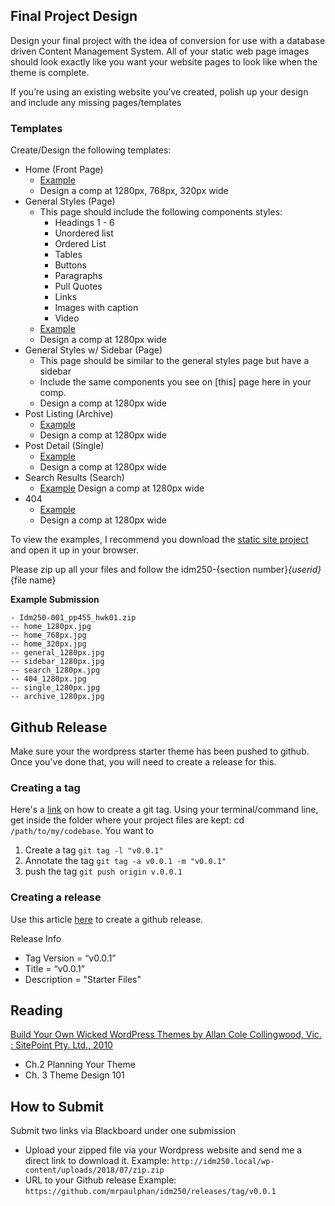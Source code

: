 ## Final Project Design

Design your final project with the idea of conversion for use with a database driven Content Management System. All of your static web page images should look exactly like you want your website pages to look like when the theme is complete.

If you’re using an existing website you’ve created, polish up your design and include any missing pages/templates


### Templates
Create/Design the following templates:
- Home (Front Page)
    - [Example](https://github.com/mrpaulphan/idm250/blob/master/static_site/index.html)
    - Design a comp at 1280px, 768px, 320px  wide
- General Styles (Page)
    - This page should include the following components styles:
        - Headings 1 - 6
        - Unordered list
        - Ordered List
        - Tables
        - Buttons
        - Paragraphs
        - Pull Quotes
        - Links
        - Images with caption 
        - Video
    - [Example](https://github.com/mrpaulphan/idm250/blob/master/static_site/page.html)
    - Design a comp at 1280px wide
- General Styles w/ Sidebar (Page)
    - This page should be similar to the general styles page but have a sidebar
    - Include the same components you see on [this] page here in your comp. 
    - Design a comp at 1280px wide 
- Post Listing (Archive)
    - [Example](https://github.com/mrpaulphan/idm250/blob/master/static_site/blog.html)
    - Design a comp at 1280px wide
- Post Detail (Single)
    - [Example](https://github.com/mrpaulphan/idm250/blob/master/static_site/single.html)
    - Design a comp at 1280px wide
- Search Results (Search)
    - [Example](https://github.com/mrpaulphan/idm250/blob/master/static_site/search.html)
        Design a comp at 1280px wide
- 404
    - [Example](https://github.com/mrpaulphan/idm250/blob/master/static_site/404.html)
    - Design a comp at 1280px wide


To view the examples, I recommend you download the [static site project](https://github.com/mrpaulphan/idm250/blob/master/static_site) and open it up in  your browser. 

Please zip up all your files and follow the idm250-{section number}_{userid}_{file name}

**Example Submission**
```
- Idm250-001_pp455_hwk01.zip
-- home_1280px.jpg
-- home_768px.jpg
-- home_320px.jpg
-- general_1280px.jpg
-- sidebar_1280px.jpg
-- search_1280px.jpg
-- 404_1280px.jpg
-- single_1280px.jpg
-- archive_1280px.jpg
```


## Github Release
Make sure your the wordpress starter theme has been pushed to github. Once you've done that, you will need to create a release for this. 

### Creating a tag

Here's a [link](https://git-scm.com/book/en/v2/Git-Basics-Tagging) on how to create a git tag. Using your terminal/command line, get inside the folder where your project files are kept: cd `/path/to/my/codebase`. You want to 
1. Create a tag `git tag -l "v0.0.1"`
2. Annotate the tag `git tag -a v0.0.1 -m "v0.0.1"`
3. push the tag `git push origin v.0.0.1`

### Creating a release
Use this article [here](https://help.github.com/articles/creating-releases/me) to create a github release. 

Release Info
- Tag Version = “v0.0.1”
- Title = “v0.0.1”
- Description = "Starter Files"


## Reading
[Build Your Own Wicked WordPress Themes by Allan Cole Collingwood, Vic. : SitePoint Pty. Ltd., 2010](http://www.library.drexel.edu/cgi-bin/r.cgi?url=http://library.books24x7.com/library.asp?^B&bookid=41318)
- Ch.2 Planning Your Theme
- Ch. 3 Theme Design 101



## How to Submit
Submit two links via Blackboard under one submission
- Upload your zipped file via your Wordpress website and send me a direct link to download it. Example: `http://idm250.local/wp-content/uploads/2018/07/zip.zip`
- URL to your Github release Example: `https://github.com/mrpaulphan/idm250/releases/tag/v0.0.1`






